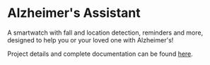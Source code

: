 # Alzheimer's Assistant
A smartwatch with fall and location detection, reminders and more, designed to help you or your loved one with Alzheimer's!

Project details and complete documentation can be found [here](https://www.hackster.io/abdullahsadiq/alzheimer-s-assistant-a017ad).
